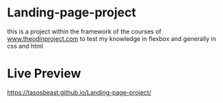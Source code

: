 # Landing-page-project

this is a project within the framework of the courses of www.theodinproject.com to test my knowledge in flexbox and generally in css and html

# Live Preview

https://tasosbeast.github.io/Landing-page-project/
